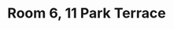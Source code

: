 ---
basin: 'No'
cudn: true
floor: Second
grade: 5
images: []
living_room: 'No'
location: Park Terrace
name: '6'
network: Wireless Only
title: Room 6, 11 Park Terrace
---
